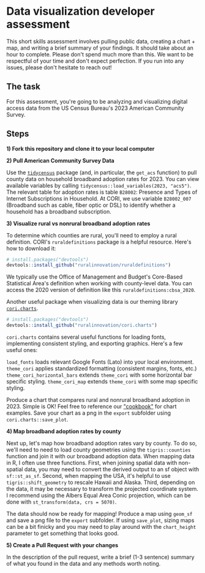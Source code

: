 # Data visualization developer assessment

This short skills assessment involves pulling public data, creating a chart + map, and writing a brief summary of your findings. It should take about an hour to complete. Please don't spend much more than this. We want to be respectful of your time and don't expect perfection. If you run into any issues, please don't hesitate to reach out!

## The task

For this assessment, you're going to be analyzing and visualizing digital access data from the US Census Bureau's 2023 American Community Survey. 

## Steps

**1) Fork this repository and clone it to your local computer**

**2) Pull American Community Survey Data**

Use the [`tidycensus`](https://walker-data.com/tidycensus/articles/basic-usage.html) package (and, in particular, the `get_acs` function) to pull county data on household broadband adoption rates for 2023. You can view available variables by calling `tidycensus::load_variables(2023, "acs5")`. The relevant table for adoption rates is table `B28002`: Presence and Types of Internet Subscriptions in Household. At CORI, we use variable `B28002_007` (Broadband such as cable, fiber optic or DSL) to identify whether a household has a broadband subscription.

**3) Visualize rural vs nonrural broadband adoption rates**

To determine which counties are rural, you'll need to employ a rural definition. CORI's `ruraldefinitions` package is a helpful resource. Here's how to download it: 

```r
# install.packages("devtools")
devtools::install_github("ruralinnovation/ruraldefinitions")
```

We typically use the Office of Management and Budget's Core-Based Statistical Area's definition when working with county-level data. You can access the 2020 version of definition like this `ruraldefinitions:cbsa_2020`.

Another useful package when visualizing data is our theming library [`cori.charts`](https://github.com/ruralinnovation/cori.charts/). 

```r
# install.packages("devtools")
devtools::install_github("ruralinnovation/cori.charts")
```

`cori.charts` contains several useful functions for loading fonts, implementing consistent styling, and exporting graphics. Here's a few useful ones:

`load_fonts` loads relevant Google Fonts (Lato) into your local environment.
`theme_cori` applies standardized formatting (consistent margins, fonts, etc.)
`theme_cori_horizontal_bars` extends `theme_cori` with some horizontal bar specific styling.
`theme_cori_map` extends `theme_cori` with some map specific styling.

Produce a chart that compares rural and nonrural broadband adoption in 2023. Simple is OK! Feel free to reference our ["cookbook"](https://ruralinnovation.github.io/cori.charts/articles/cookbook.html) for chart examples. Save your chart as a png in the `export` subfolder using `cori.charts::save_plot`.

**4) Map broadband adoption rates by county**

Next up, let's map how broadband adoption rates vary by county. To do so, we'll need to need to load county geometries using the `tigris::counties` function and join it with our broadband adoption data. When mapping data in R, I often use three functions. First, when joining spatial data with non-spatial data, you may need to convert the derived output to an sf object with `sf::st_as_sf`. Second, when mapping the USA, it's helpful to use `tigris::shift_geometry` to rescale Hawaii and Alaska. Third, depending on the data, it may be necessary to transform the projected coordinate system. I recommend using the Albers Equal Area Conic projection, which can be done with `st_transform(data, crs = 5070)`. 

The data should now be ready for mapping! Produce a map using `geom_sf` and save a png file to the `export` subfolder. If using `save_plot`, sizing maps can be a bit finicky and you may need to play around with the `chart_height` parameter to get something that looks good.


**5) Create a Pull Request with your changes**

In the description of the pull request, write a brief (1-3 sentence) summary of what you found in the data and any methods worth noting.

